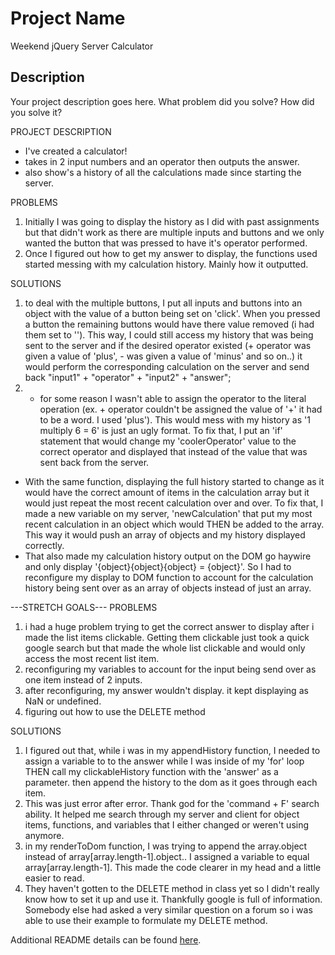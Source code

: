 # Project Name

Weekend jQuery Server Calculator

## Description

Your project description goes here. What problem did you solve? How did you solve it?

PROJECT DESCRIPTION
- I've created a calculator! 
- takes in 2 input numbers and an operator then outputs the answer.
- also show's a history of all the calculations made since starting the server.

PROBLEMS
1. Initially I was going to display the history as I did with past assignments but that didn't work as there are multiple inputs and buttons and we only wanted the button that was pressed to have it's operator performed. 
2. Once I figured out how to get my answer to display, the functions used started messing with my calculation history. Mainly how it outputted. 

SOLUTIONS
1. to deal with the multiple buttons, I put all inputs and buttons into an object with the value of a button being set on 'click'. When you pressed a button the remaining buttons would have there value removed (i had them set to ''). This way, I could still access my history that was being sent to the server and if the desired operator existed (+ operator was given a value of 'plus', - was given a value of 'minus' and so on..) it would perform the corresponding calculation on the server and send back "input1" + "operator" + "input2" + "answer";
2. - for some reason I wasn't  able to assign the operator to the literal operation (ex. + operator couldn't be assigned the value of '+' it had to be a word. I used 'plus'). This would mess with my history as '1 multiply 6 = 6' is just an ugly format. To fix that, I put an 'if' statement that would change my 'coolerOperator' value to the correct operator and displayed that instead of the value that was sent back from the server. 
- With the same function, displaying the full history started to change as it would have the correct amount of items in the calculation array but it would just repeat the most recent calculation over and over. To fix that, I made a new variable on my server, 'newCalculation' that put my most recent calculation in an object which would THEN be added to the array. This way it would push an array of objects and my history displayed correctly. 
- That also made my calculation history output  on the DOM go haywire and only display '{object}{object}{object} = {object}'. So I had to reconfigure my display to DOM function to account for the calculation history being sent over as an array of objects instead of just an array. 

---STRETCH GOALS---
PROBLEMS
1. i had a huge problem trying to get the correct answer to display after i made the list items clickable. Getting them clickable just took a quick google search but that  made the whole list clickable and would only access the most recent list item.
2. reconfiguring my variables to account for the input being send over as one item instead of 2 inputs. 
3. after reconfiguring, my answer wouldn't display. it kept displaying as NaN or undefined. 
4. figuring out how to use the DELETE method

SOLUTIONS
1. I figured out that, while i was in my appendHistory function, I needed to assign a variable to to the answer while I was inside of my 'for' loop THEN call my clickableHistory function with the 'answer' as a parameter. then append the history to the dom as it goes through each item. 
2. This was just error after error. Thank god for the 'command + F' search ability. It helped me search through my server and client for object items, functions, and variables that I either changed or weren't using anymore. 
3. in my renderToDom function, I was trying to append the array.object instead of array[array.length-1].object.. I assigned a variable to equal array[array.length-1]. This made the code clearer in my head and a little easier to read. 
4. They haven't gotten to the DELETE method in class yet so I didn't really know how to set it up and use it. Thankfully google is full of information. Somebody else had asked a very similar question on a forum so i was able to use their example to formulate my DELETE method. 



Additional README details can be found [here](https://github.com/PrimeAcademy/readme-template/blob/master/README.md).
